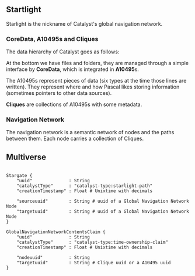 ## Startlight

Starlight is the nickname of Catalyst's global navigation network.

### CoreData, A10495s and Cliques

The data hierarchy of Catalyst goes as follows:

At the bottom we have files and folders, they are managed through a simple interface by **CoreData**, which is integrated in **A10495**s.

The A10495s represent pieces of data (six types at the time those lines are written). They represent where and how Pascal likes storing information (sometimes pointers to other data sources).

**Cliques** are collections of A10495s with some metadata.

### Navigation Network

The navigation network is a semantic network of nodes and the paths between them. Each node carries a collection of Cliques.

## Multiverse

```

Stargate {
    "uuid"              : String
    "catalystType"      : "catalyst-type:starlight-path"
    "creationTimestamp" : Float # Unixtime with decimals

    "sourceuuid"        : String # uuid of a Global Navigation Network Node
    "targetuuid"        : String # uuid of a Global Navigation Network Node
}

GlobalNavigationNetworkContentsClaim {
    "uuid"              : String
    "catalystType"      : "catalyst-type:time-ownership-claim"
    "creationTimestamp" : Float # Unixtime with decimals

    "nodeuuid"          : String
    "targetuuid"        : String # Clique uuid or a A10495 uuid
}
```
